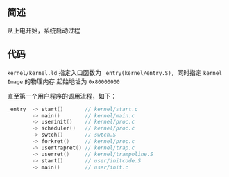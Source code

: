 ## 简述

从上电开始，系统启动过程

## 代码

`kernel/kernel.ld` 指定入口函数为 `_entry(kernel/entry.S)`，同时指定 `kernel Image` 的物理内存 起始地址为 `0x80000000`

直至第一个用户程序的调用流程，如下：

```c
_entry  -> start()       // kernel/start.c
        -> main()        // kernel/main.c
        -> userinit()    // kernel/proc.c
        -> scheduler()   // kernel/proc.c
        -> swtch()       // swtch.S
        -> forkret()     // kernel/proc.c
        -> usertrapret() // kernel/trap.c
        -> userret()     // kernel/trampoline.S
        -> start()       // user/initcode.S
        -> main()        // user/init.c
```
